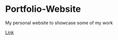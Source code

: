 # Portfolio-Website
My personal website to showcase some of my work

[Link](https://jztportfolio.netlify.app)
